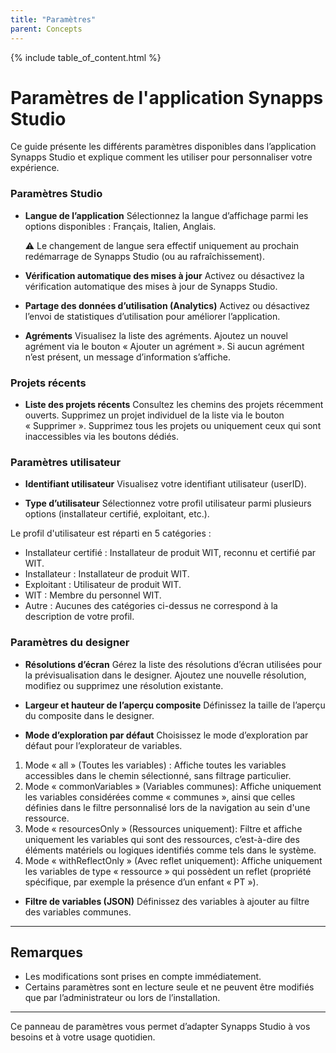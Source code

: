 ```yaml
---
title: "Paramètres"
parent: Concepts
---
```


{% include table_of_content.html %}

# Paramètres de l'application Synapps Studio

Ce guide présente les différents paramètres disponibles dans l’application Synapps Studio et explique comment les utiliser pour personnaliser votre expérience.

### Paramètres Studio

- **Langue de l’application**
  Sélectionnez la langue d’affichage parmi les options disponibles : Français, Italien, Anglais.

  ⚠️ Le changement de langue sera effectif uniquement au prochain redémarrage de Synapps Studio (ou au rafraîchissement).

- **Vérification automatique des mises à jour**
  Activez ou désactivez la vérification automatique des mises à jour de Synapps Studio.

- **Partage des données d’utilisation (Analytics)**
  Activez ou désactivez l’envoi de statistiques d’utilisation pour améliorer l’application.

- **Agréments**
  Visualisez la liste des agréments.
  Ajoutez un nouvel agrément via le bouton « Ajouter un agrément ».
  Si aucun agrément n’est présent, un message d’information s’affiche.

### Projets récents

- **Liste des projets récents**
  Consultez les chemins des projets récemment ouverts.
  Supprimez un projet individuel de la liste via le bouton « Supprimer ».
  Supprimez tous les projets ou uniquement ceux qui sont inaccessibles via les boutons dédiés.

### Paramètres utilisateur

- **Identifiant utilisateur**
  Visualisez votre identifiant utilisateur (userID).

- **Type d’utilisateur**
  Sélectionnez votre profil utilisateur parmi plusieurs options (installateur certifié, exploitant, etc.).

Le profil d'utilisateur est réparti en 5 catégories :

- Installateur certifié : Installateur de produit WIT, reconnu et certifié par WIT.
- Installateur : Installateur de produit WIT.
- Exploitant : Utilisateur de produit WIT.
- WIT : Membre du personnel WIT.
- Autre : Aucunes des catégories ci-dessus ne correspond à la description de votre profil.

### Paramètres du designer

- **Résolutions d’écran**
  Gérez la liste des résolutions d’écran utilisées pour la prévisualisation dans le designer.
  Ajoutez une nouvelle résolution, modifiez ou supprimez une résolution existante.

- **Largeur et hauteur de l’aperçu composite**
  Définissez la taille de l’aperçu du composite dans le designer.

- **Mode d’exploration par défaut**
  Choisissez le mode d’exploration par défaut pour l’explorateur de variables.

1. Mode « all » (Toutes les variables) :
   Affiche toutes les variables accessibles dans le chemin sélectionné, sans filtrage particulier.
2. Mode « commonVariables » (Variables communes):
   Affiche uniquement les variables considérées comme « communes », ainsi que celles définies dans le filtre personnalisé lors de la navigation au sein d'une ressource.
3. Mode « resourcesOnly » (Ressources uniquement):
   Filtre et affiche uniquement les variables qui sont des ressources, c’est-à-dire des éléments matériels ou logiques identifiés comme tels dans le système.
4. Mode « withReflectOnly » (Avec reflet uniquement):
   Affiche uniquement les variables de type « ressource » qui possèdent un reflet (propriété spécifique, par exemple la présence d’un enfant « PT »).

- **Filtre de variables (JSON)**
  Définissez des variables à ajouter au filtre des variables communes.

---

## Remarques

- Les modifications sont prises en compte immédiatement.
- Certains paramètres sont en lecture seule et ne peuvent être modifiés que par l’administrateur ou lors de l’installation.

---

Ce panneau de paramètres vous permet d’adapter Synapps Studio à vos besoins et à votre usage quotidien.
